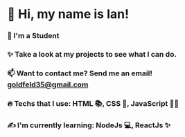  # 👋 Hi, my name is Ian!

### 🔭 I'm a Student

### ✨ Take a look at my projects to see what I can do.

### 📫 Want to contact me? Send me an email! **goldfeld35@gmail.com**

### 🔥 Techs that I use: HTML 📚, CSS 🎨, JavaScript 👨‍💻

### ✍ I'm currently learning: NodeJs 💻, ReactJs ✨
